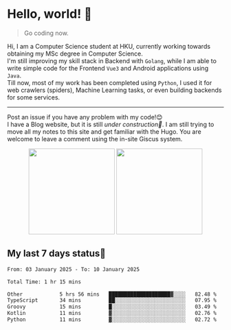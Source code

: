 # Hello, world! 🥰
> Go coding now.
  
Hi, I am a Computer Science student at HKU, currently working towards obtaining my MSc degree in Computer Science.  
I'm still improving my skill stack in Backend with `Golang`, while I am able to write simple code for the Frontend `Vue3` and Android applications using `Java`.  
Till now, most of my work has been completed using `Python`, I used it for web crawlers (spiders), Machine Learning tasks, or even building backends for some services.

-------
Post an issue if you have any problem with my code!😊  
I have a Blog website, but it is still *under construction🚧*. I am still trying to move all my notes to this site and get familiar with the Hugo. You are welcome to leave a comment using the in-site Giscus system.  


<div align="center">
<div><img src="https://github-readme-stats.vercel.app/api?username=Xrondev&count_private=true" height="200px"/> <img src="https://github-readme-stats.vercel.app/api/top-langs/?username=Xrondev" height="200px"/></div>
</div>
<div align="center"></div>  

## My last 7 days status🧐

<!--START_SECTION:waka-->

```txt
From: 03 January 2025 - To: 10 January 2025

Total Time: 1 hr 15 mins

Other            5 hrs 56 mins   ████████████████████▓░░░░   82.48 %
TypeScript       34 mins         ██░░░░░░░░░░░░░░░░░░░░░░░   07.95 %
Groovy           15 mins         █░░░░░░░░░░░░░░░░░░░░░░░░   03.49 %
Kotlin           11 mins         ▓░░░░░░░░░░░░░░░░░░░░░░░░   02.76 %
Python           11 mins         ▓░░░░░░░░░░░░░░░░░░░░░░░░   02.72 %
```

<!--END_SECTION:waka-->
